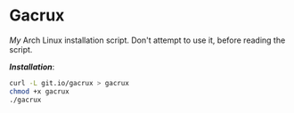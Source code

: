 # Gacrux
*My* Arch Linux installation script.
Don't attempt to use it, before reading the script.

**_Installation_**:
```bash
curl -L git.io/gacrux > gacrux
chmod +x gacrux
./gacrux
```
